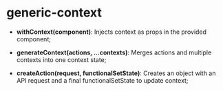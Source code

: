 # generic-context

* **withContext(component)**: Injects context as props in the provided component;

* **generateContext(actions, ...contexts)**: Merges actions and multiple contexts into one context state;

* **createAction(request, functionalSetState)**: Creates an object with an API request and a final functionalSetState to update context;
